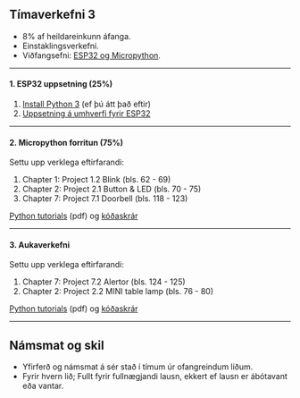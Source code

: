
## Tímaverkefni 3 

- 8% af heildareinkunn áfanga.
- Einstaklingsverkefni.
- Viðfangsefni: [ESP32 og Micropython](https://github.com/VESM1VS/AFANGI/wiki/Micropython). 

---

#### 1. ESP32 uppsetning (25%)
  1. [Install Python 3](https://www.python.org/downloads/) (ef þú átt það eftir)
  1. [Uppsetning á umhverfi fyrir ESP32](https://github.com/VESM2VT/ESP32/blob/main/verkefni/Timaverkefni0.md) 

---

#### 2. Micropython forritun (75%)
Settu upp verklega eftirfarandi:
   1. Chapter 1: Project 1.2 Blink (bls. 62 - 69)  
   1. Chapter 2: Project 2.1 Button & LED (bls. 70 - 75) 
   1. Chapter 7: Project 7.1 Doorbell (bls. 118 - 123) 
      
[Python tutorials](https://github.com/VESM1VS/AFANGI/blob/main/Kennsluefni/Python_Tutorial.pdf) (pdf) og [kóðaskrár](https://github.com/VESM1VS/AFANGI/tree/main/python)

---

#### 3. Aukaverkefni
Settu upp verklega eftirfarandi:
   1. Chapter 7: Project 7.2 Alertor (bls. 124 - 125) 
   1. Chapter 2: Project 2.2 MINI table lamp (bls. 76 - 80)
      
[Python tutorials](https://github.com/VESM1VS/AFANGI/blob/main/Kennsluefni/Python_Tutorial.pdf) (pdf) og [kóðaskrár](https://github.com/VESM1VS/AFANGI/tree/main/python)

---

## Námsmat og skil
- Yfirferð og námsmat á sér stað í tímum úr ofangreindum liðum.
- Fyrir hvern lið; Fullt fyrir fullnægjandi lausn, ekkert ef lausn er ábótavant eða vantar.

